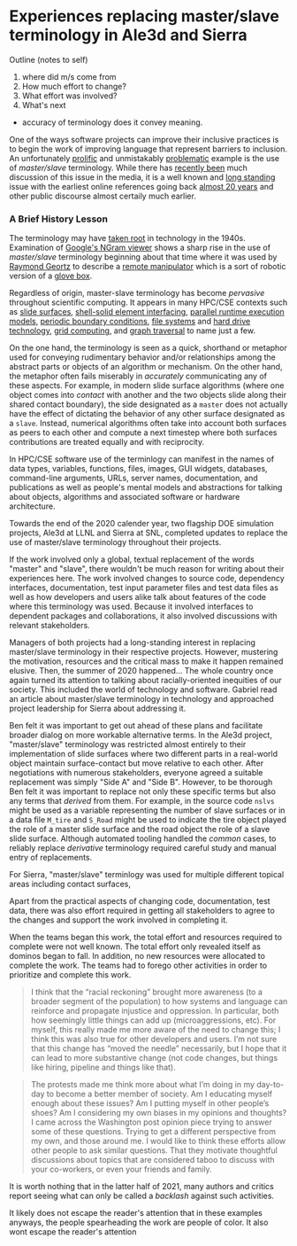 # Experiences replacing master/slave terminology in Ale3d and Sierra

Outline (notes to self)
1. where did m/s come from
2. How much effort to change?
3. What effort was involved?
4. What's next
* accuracy of terminology does it convey meaning.


One of the ways software projects can improve their inclusive practices is to begin the work of improving language that represent barriers to inclusion.
An unfortunately [prolific](https://github.com/search?q=master+slave&type=code) and unmistakably [problematic](https://www.wired.com/story/tech-confronts-use-labels-master-slave/) example is the use of *master/slave* terminology.
While there has [recently been](https://www.google.com/search?q=%22master%22+%22slave%22+terminology+in+software&sxsrf=AOaemvIy5OkrC1xJEV_CJrUNIG3Tvmtlrg:1643308409486&source=lnt&tbs=qdr:y&sa=X&ved=2ahUKEwjdlYPwyNL1AhVuD0QIHXqoBOsQpwV6BAgBEBk&biw=1616&bih=948&dpr=1) much discussion of this issue in the media, it is a well known and [long standing](https://www.jstor.org/stable/40061475) issue with the earliest online references going back [almost 20 years](http://www.cnn.com/2003/TECH/ptech/11/26/master.term.reut/index.html) and other public discourse almost certaily much earlier.

### A Brief History Lesson

The terminology may have [taken root](https://www.cise.ufl.edu/~sahni/papers/masterslave2.pdf) in technology in the 1940s.
Examination of [Google's NGram viewer](https://books.google.com/ngrams/graph?content=master-slave&year_start=1800&year_end=2019&case_insensitive=on&corpus=26&smoothing=3&direct_url=t4%3B%2Cmaster%20-%20slave%3B%2Cc0%3B%2Cs0%3B%3Bmaster%20-%20slave%3B%2Cc0%3B%3BMaster%20-%20Slave%3B%2Cc0%3B%3BMaster%20-%20slave%3B%2Cc0%3B%3BMASTER%20-%20SLAVE%3B%2Cc0) shows a sharp rise in the use of *master/slave* terminology beginning about that time where it was used by [Raymond Geortz](https://en.wikipedia.org/wiki/Raymond_Goertz) to describe a [remote manipulator](https://en.wikipedia.org/wiki/Remote_manipulator) which is a sort of robotic version of a [glove box](https://en.wikipedia.org/wiki/Glovebox).

Regardless of origin, master-slave terminology has become *pervasive* throughout scientific computing.
It appears in many HPC/CSE contexts such as [slide surfaces](https://abaqus-docs.mit.edu/2017/English/SIMACAEITNRefMap/simaitn-c-contactpairform.htm), [shell-solid element interfacing](https://www.dynasupport.com/tutorial/contact-modeling-in-ls-dyna/contact-types), [parallel runtime execution models](http://charm.cs.uiuc.edu/research/masterSlave), [periodic boundary conditions](https://www.researchgate.net/figure/Master-slave-set-up-for-periodic-boundary-conditions-on-VE-with-a-non-periodic-mesh-see_fig3_320079614), [file systems](https://activemq.apache.org/shared-file-system-master-slave) and [hard drive technology](https://computer.howstuffworks.com/ide.htm), [grid computing](https://sites.cs.ucsb.edu/~rich/publications/shao-hcw.pdf), and [graph traversal](https://dl.acm.org/doi/abs/10.1145/3350546.3352536) to name just a few.

On the one hand, the terminology is seen as a quick, shorthand or metaphor used for conveying rudimentary behavior and/or relationships among the abstract parts or objects of an algorithm or mechanism.
On the other hand, the metaphor often fails miserably in *accurately* communicating any of these aspects.
For example, in modern slide surface algorithms (where one object comes into *contact* with another and the two objects slide along their shared contact boundary), the side designated as a `master` does not actually have the effect of dictating the behavior of any other surface designated as a `slave`.
Instead, numerical algorithms often take into account both surfaces as peers to each other and compute a next timestep where both surfaces contributions are treated equally and with reciprocity.

In HPC/CSE software use of the terminlogy can manifest in the names of data types, variables, functions, files, images, GUI widgets, databases, command-line arguments, URLs, server names, documentation, and publications as well as people's mental models and abstractions for talking about objects, algorithms and associated software or hardware architecture.

Towards the end of the 2020 calender year, two flagship DOE simulation projects, Ale3d at LLNL and Sierra at SNL, completed updates to replace the use of master/slave terminology throughout their projects.

If the work involved only a global, textual replacement of the words "master" and "slave", there wouldn't be much reason for writing about their experiences here.
The work involved changes to source code, dependency interfaces, documentation, test input parameter files and test data files as well as how developers and users alike talk about features of the code where this terminology was used.
Because it involved interfaces to dependent packages and collaborations, it also involved discussions with relevant stakeholders.

Managers of both projects had a long-standing interest in replacing master/slave terminology in their respective projects.
However, mustering the motivation, resources and the critical mass to make it happen remained elusive.
Then, the summer of 2020 happened...
The whole country once again turned its attention to talking about racially-oriented inequities of our society.
This included the world of technology and software.
Gabriel read an article about master/slave terminology in technology and approached project leadership for Sierra about addressing it.

Ben felt it was important to get out ahead of these plans and facilitate broader dialog on more workable alternative terms.
In the Ale3d project, "master/slave" terminology was restricted almost entirely to their implementation of slide surfaces where two different parts in a real-world object maintain surface-contact but move relative to each other.
After negotiations with numerous stakeholders, everyone agreed a suitable replacement was simply "Side A" and "Side B".
However, to be thorough Ben felt it was important to replace not only these specific terms but also any terms that *derived* from them.
For example, in the source code `nslvs` might be used as a variable representing the number of slave surfaces or in a data file `M_tire` and `S_Road` might be used to indicate the tire object played the role of a master slide surface and the road object the role of a slave slide surface.
Although automated tooling handled the *common* cases, to reliably replace *derivative* terminology required careful study and manual entry of replacements.


For Sierra, "master/slave" terminlogy was used for multiple different topical areas including contact surfaces, 

Apart from the practical aspects of changing code, documentation, test data, there was also effort required in getting all stakeholders to agree to the changes and support the work involved in completing it. 

When the teams began this work, the total effort and resources required to complete were not well known.
The total effort only revealed itself as dominos began to fall.
In addition, no new resources were allocated to complete the work.
The teams had to forego other activities in order to prioritize and complete this work.

> I think that the “racial reckoning” brought more awareness (to a broader segment of the population) to how systems and language can reinforce and propagate injustice and oppression.  In particular, both how seemingly little things can add up (microaggressions, etc).  For myself, this really made me more aware of the need to change this; I think this was also true for other developers and users.  I’m not sure that this change has “moved the needle” necessarily, but I hope that it can lead to more substantive change (not code changes, but things like hiring, pipeline and things like that).

> The protests made me think more about what I’m doing in my day-to-day to become a better member of society. Am I educating myself enough about these issues? Am I putting myself in other people’s shoes? Am I considering my own biases in my opinions and thoughts? I came across the Washington post opinion piece trying to answer some of these questions. Trying to get a different perspective from my own, and those around me.
> I would like to think these efforts allow other people to ask similar questions. That they motivate thoughtful discussions about topics that are considered taboo to discuss with your co-workers, or even your friends and family.

It is worth nothing that in the latter half of 2021, many authors and critics report seeing what can only be called a *backlash* against such activities.

It likely does not escape the reader's attention that in these examples anyways, the people spearheading the work are people of color.
It also wont escape the reader's attention
